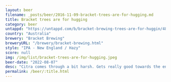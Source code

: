 ```yaml
---
layout: beer
filename: _posts/beer/2016-11-09-bracket-trees-are-for-hugging.md
title: Bracket trees are for hugging
category: beer
untappd: "https://untappd.com/b/bracket-brewing-trees-are-for-huggin/4867084"
country: "Australia"
brewery: "Bracket Brewing"
breweryURL: "/brewery/bracket-brewing.html"
style: "IPA - New England / Hazy"
score: null
img: /img/list/bracket-trees-are-for-hugging.jpeg
beer-date: "2022-08-07"
desc: "Citra comes through a bit harsh. Gets really good towards the end 7/1"
permalink: /beer/:title.html
---
```

